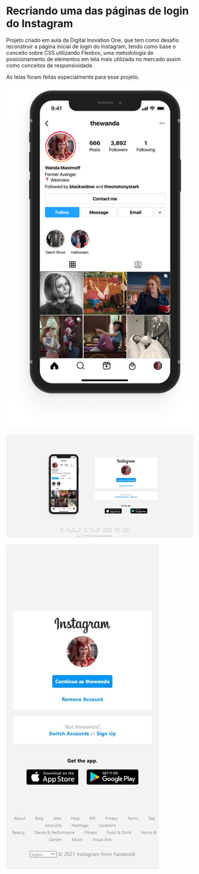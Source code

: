 # Recriando uma das páginas de login do Instagram 

Projeto criado em aula da Digital Inovation One, que tem como desafio reconstruir a página inicial de login do Instagram, tendo como base o conceito sobre CSS utilizando Flexbox, uma metodologia de posicionamento de elementos em tela mais utilizada no mercado assim como conceitos de responsividade.<br>

As telas foram feitas especialmente para esse projeto.


![](https://github.com/vivianemartini/instagram-dio/blob/main/DIO%20-Instagram/img/celular.png)

![IG-clone](https://github.com/vivianemartini/instagram-dio/blob/main/DIO%20-Instagram/instagram-clone.JPG)

![IG-clone2](https://github.com/vivianemartini/instagram-dio/blob/main/instagram-clone2.JPG)
